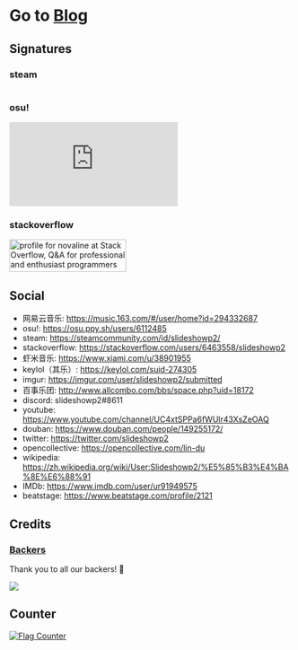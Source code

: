 # Go to [Blog](https://github.com/mrdulin/blog/issues)

## Signatures

### steam

<a href="http://steamsignature.com"><img src="https://steamsignature.com/card/0/76561198142513329.png" alt=""/></a>

### osu!

![osu](https://osusig.lolico.moe/sig.php?colour=yellow&uname=slideshowp2&mode=3&pp=1&countryrank&flagstroke&darkheader&darktriangles&xpbar)

### stackoverflow

<a href="https://stackoverflow.com/users/6463558/novaline">
<img src="https://stackoverflow.com/users/flair/6463558.png" width="208" height="58" alt="profile for novaline at Stack Overflow, Q&amp;A for professional and enthusiast programmers" title="profile for novaline at Stack Overflow, Q&amp;A for professional and enthusiast programmers">
</a>

## Social

- 网易云音乐: https://music.163.com/#/user/home?id=294332687
- osu!: https://osu.ppy.sh/users/6112485
- steam: https://steamcommunity.com/id/slideshowp2/
- stackoverflow: https://stackoverflow.com/users/6463558/slideshowp2
- 虾米音乐: https://www.xiami.com/u/38901955
- keylol（其乐）: https://keylol.com/suid-274305
- imgur: https://imgur.com/user/slideshowp2/submitted
- 百事乐团: http://www.allcombo.com/bbs/space.php?uid=18172
- discord: slideshowp2#8611
- youtube: https://www.youtube.com/channel/UC4xtSPPa6fWUlr43XsZeOAQ
- douban: https://www.douban.com/people/149255172/
- twitter: https://twitter.com/slideshowp2
- opencollective: https://opencollective.com/lin-du
- wikipedia: https://zh.wikipedia.org/wiki/User:Slideshowp2/%E5%85%B3%E4%BA%8E%E6%88%91
- IMDb: https://www.imdb.com/user/ur91949575
- beatstage: https://www.beatstage.com/profile/2121

## Credits

### [Backers](https://opencollective.com/slideshowp2#backer)

Thank you to all our backers! 🙏

<a href="https://opencollective.com/slideshowp2#backers" target="_blank"><img src="https://opencollective.com/slideshowp2/backers.svg?width=890"></a>


## Counter

<a href="https://info.flagcounter.com/ab0j"><img src="https://s11.flagcounter.com/count2/ab0j/bg_FFFFFF/txt_000000/border_CCCCCC/columns_6/maxflags_50/viewers_0/labels_1/pageviews_1/flags_0/percent_0/" alt="Flag Counter" border="0"></a>

